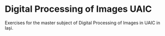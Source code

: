 # Digital Processing of Images UAIC
Exercises for the master subject of Digital Processing of Images in UAIC in Iași.
